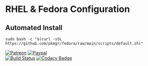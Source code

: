 # RHEL & Fedora Configuration  
  
## Automated Install  
  
```shell
sudo bash -c "$(curl -sSL https://github.com/pkmgr/fedora/raw/main/scripts/default.sh)"
```
  
[![Patreon](https://img.shields.io/badge/patreon-donate-orange.svg)](https://www.patreon.com/casjay)
[![Paypal](https://img.shields.io/badge/Donate-PayPal-green.svg)](https://www.paypal.me/casjaysdev)  
[![Build Status](https://travis-ci.org/casjay-base/fedora.svg?branch=master)](https://travis-ci.org/casjay-base/fedora)
[![Codacy Badge](https://app.codacy.com/project/badge/Grade/e26df7c683764c3aa34555221293c4c7)](https://www.codacy.com/gh/casjay-base/fedora)
